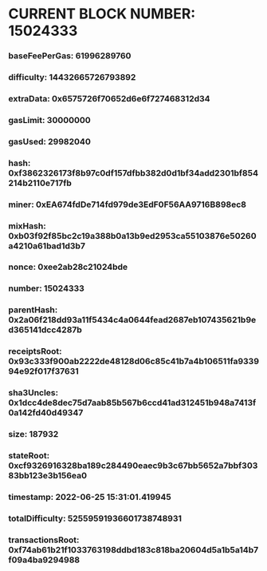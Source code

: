 # CURRENT BLOCK NUMBER: 15024333

### baseFeePerGas: 61996289760
### difficulty: 14432665726793892
### extraData: 0x6575726f70652d6e6f727468312d34
### gasLimit: 30000000
### gasUsed: 29982040
### hash: 0xf3862326173f8b97c0df157dfbb382d0d1bf34add2301bf854214b2110e717fb
### miner: 0xEA674fdDe714fd979de3EdF0F56AA9716B898ec8
### mixHash: 0xb03f92f85bc2c19a388b0a13b9ed2953ca55103876e50260a4210a61bad1d3b7
### nonce: 0xee2ab28c21024bde
### number: 15024333
### parentHash: 0x2a06f218dd93a11f5434c4a0644fead2687eb107435621b9ed365141dcc4287b
### receiptsRoot: 0x93c333f900ab2222de48128d06c85c41b7a4b106511fa933994e92f017f37631
### sha3Uncles: 0x1dcc4de8dec75d7aab85b567b6ccd41ad312451b948a7413f0a142fd40d49347
### size: 187932
### stateRoot: 0xcf9326916328ba189c284490eaec9b3c67bb5652a7bbf30383bb123e3b156ea0
### timestamp: 2022-06-25 15:31:01.419945
### totalDifficulty: 52559591936601738748931
### transactionsRoot: 0xf74ab61b21f1033763198ddbd183c818ba20604d5a1b5a14b7f09a4ba9294988
